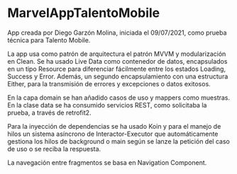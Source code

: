 # MarvelAppTalentoMobile
App creada por Diego Garzón Molina, iniciada el 09/07/2021, como prueba técnica para Talento Mobile.

La app usa como patrón de arquitectura el patrón MVVM y modularización en Clean. Se ha usado Live Data como contenedor de datos, encapsulados
en un tipo Resource para diferenciar fácilmente entre los estados Loading, Success y Error. Además, un segundo encapsulamiento con una estructura Either, para la transmisión de
errores y excepciones o datos exitosos.

En la capa domain se han añadido casos de uso y mappers como muestras. En la clase data se ha consumido servicios REST, como solicitaba la prueba, a través de retrofit2.

Para la inyección de dependencias se ha usado Koin y para el manejo de hilos un sistema asíncrono de Interactor-Executor que automáticamente gestiona los hilos de background o main según se lanze la petición del caso de uso o se reciba la respuesta.

La navegación entre fragmentos se basa en Navigation Component.


